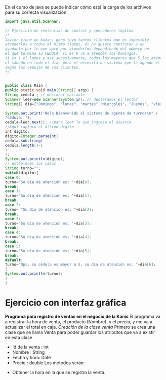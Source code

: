 En el curso de java se puede indicar cómo está la carga de los archivos para su correcta visualización.
```java
import java.util.Scanner;  
  
// Ejercicio de sentencias de control y operadores lógicos  
/*  
Javier tiene un bazar, pero tuvo tantos clientes que es imposible  
atenderlos a todos al mismo tiempo, él no quiere contratar a un  
ayudante por lo que optó por atenderlos dependiendo del número en  
el que termina su CEDULA, si es 0 va a atender los Domingos,  
si es 1 el lunes y así sucesivamente, todos los mayores que 5 los atenderá  
el sábado en todo el día, pero el necesita un sistema que le agende el turno  
según las cedulas de sus clientes.  
*/  
  
  
public class Main {  
public static void main(String[] args) {  
String cedula ; // declarar variable  
Scanner leer=new Scanner(System.in); // declaramos el lector  
String[] dia={"Domingo", "lunes", "martes","Miercoles", "Jueves", "viernes", "Sábado"}; // vector con días de la semana  
  
System.out.print("Hola Bienvenido al sistema de agenda de turnos\n" +  
"Cédula: ");  
cedula=leer.next(); //para leer lo que ingresa el usuario  
//Aquí capturo el último dígito  
int digito;  
digito=Integer.parseInt(  
cedula.substring(  
cedula.length()-1  
)  
);  
System.out.println(digito);  
// establecer los casos  
String turno="";  
switch(digito){  
case 0:  
turno="Su día de atención es: "+dia[0];  
break;  
case 1:  
turno="Su día de atención es: "+dia[1];  
break;  
case 2:  
turno= "Su día de atención es: "+dia[2];  
break;  
case 3:  
turno="Su día de atención es: "+dia[3];  
break;  
case 4:  
turno="Su día de atención es: "+dia[4];  
break;  
case 5:  
turno="Su día de atención es: "+dia[5];  
break;  
default:  
turno="Ops, su cédula es mayor a 5, su día de atención es: "+dia[6];  
}  
System.out.println(turno);  
}  
}
```

# Ejercicio con interfaz gráfica

**Programa para registro de ventas en el negocio de la Kanis**
El programa va a registrar la hora de venta, el producto (Nombre), y el precio, y me va a actualizar el total en caja.
*Creación de la clase venta*
Primero se crea una clase que se llama Venta para poder guardar los atributos que va a existir en esta clase
* Id de la venta : int
* Nombre : String
* Fecha y hora: Date
* Precio : double
Los métodos serán:
- Obtener la hora en la que se registro la venta.
 